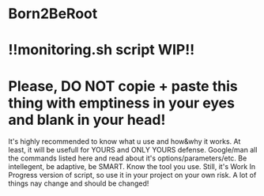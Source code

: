 
# Born2BeRoot

# !!monitoring.sh script WIP!!

# Please, DO NOT copie + paste this thing with emptiness in your eyes and blank in your head!
It's highly recommended to know what u use and how&why it works. At least, it will be usefull for YOURS and ONLY YOURS defense.
Google/man all the commands listed here and read about it's options/parameters/etc. Be intellegent, be adaptive, be SMART. Know the tool you use.
Still, it's Work In Progress version of script, so use it in your project on your own risk. A lot of things nay change and should be changed!
